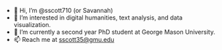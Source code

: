- 👋 Hi, I’m @sscott710 (or Savannah)
- 👀 I’m interested in digital humanities, text analysis, and data visualization.
- 🌱 I’m currently a second year PhD student at George Mason University.
- 📫 Reach me at sscott35@gmu.edu

